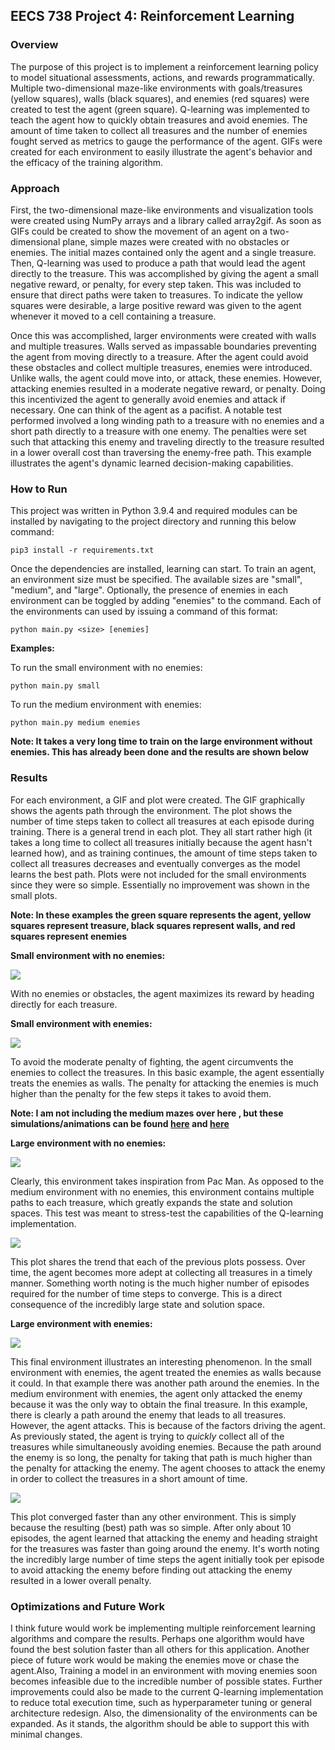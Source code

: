 ## EECS 738 Project 4: Reinforcement Learning

### Overview

The purpose of this project is to implement a reinforcement learning policy to model situational assessments, actions, and rewards programmatically. Multiple two-dimensional maze-like environments with goals/treasures (yellow squares), walls (black squares), and enemies (red squares) were created to test the agent (green square). Q-learning was implemented to teach the agent how to quickly obtain treasures and avoid enemies. The amount of time taken to collect all treasures and the number of enemies fought served as metrics to gauge the performance of the agent. GIFs were created for each environment to easily illustrate the agent's behavior and the efficacy of the training algorithm.

### Approach

First, the two-dimensional maze-like environments and visualization tools were created using NumPy arrays and a library called array2gif. As soon as GIFs could be created to show the movement of an agent on a two-dimensional plane, simple mazes were created with no obstacles or enemies. The initial mazes contained only the agent and a single treasure. Then, Q-learning was used to produce a path that would lead the agent directly to the treasure. This was accomplished by giving the agent a small negative reward, or penalty, for every step taken. This was included to ensure that direct paths were taken to treasures. To indicate the yellow squares were desirable, a large positive reward was given to the agent whenever it moved to a cell containing a treasure.

Once this was accomplished, larger environments were created with walls and multiple treasures. Walls served as impassable boundaries preventing the agent from moving directly to a treasure. After the agent could avoid these obstacles and collect multiple treasures, enemies were introduced. Unlike walls, the agent could move into, or attack, these enemies. However, attacking enemies resulted in a moderate negative reward, or penalty. Doing this incentivized the agent to generally avoid enemies and attack if necessary. One can think of the agent as a pacifist. A notable test performed involved a long winding path to a treasure with no enemies and a short path directly to a treasure with one enemy. The penalties were set such that attacking this enemy and traveling directly to the treasure resulted in a lower overall cost than traversing the enemy-free path. This example illustrates the agent's dynamic learned decision-making capabilities.

### How to Run

This project was written in Python 3.9.4 and required modules can be installed by navigating to the project directory and running this below command:
```
pip3 install -r requirements.txt
```
Once the dependencies are installed, learning can start. To train an agent, an environment size must be specified. The available sizes are "small", "medium", and "large". Optionally, the presence of enemies in each environment can be toggled by adding "enemies" to the command. Each of the environments can used by issuing a command of this format:
```
python main.py <size> [enemies]
```

**Examples:**

To run the small environment with no enemies:
```
python main.py small
```

To run the medium environment with enemies:
```
python main.py medium enemies
```

**Note: It takes a very long time to train on the large environment without enemies. This has already been done and the results are shown below**

### Results

For each environment, a GIF and plot were created. The GIF graphically shows the agents path through the environment. The plot shows the number of time steps taken to collect all treasures at each episode during training. There is a general trend in each plot. They all start rather high (it takes a long time to collect all treasures initially because the agent hasn't learned how), and as training continues, the amount of time steps taken to collect all treasures decreases and eventually converges as the model learns the best path. Plots were not included for the small environments since they were so simple. Essentially no improvement was shown in the small plots.

**Note: In these examples the green square represents the agent, yellow squares represent treasure, black squares represent walls, and red squares represent enemies**

**Small environment with no enemies:**

![](https://i.imgur.com/FdjkZI7.gif)

With no enemies or obstacles, the agent maximizes its reward by heading directly for each treasure.

**Small environment with enemies:**

![](https://i.imgur.com/8RNZwcU.gif)

To avoid the moderate penalty of fighting, the agent circumvents the enemies to collect the treasures. In this basic example, the agent essentially treats the enemies as walls. The penalty for attacking the enemies is much higher than the penalty for the few steps it takes to avoid them.

**Note: I am not including the medium mazes over here , but these simulations/animations can be found <a href='./animations/medium.gif'>here</a> and <a href='./animations/medium_enemies.gif'>here</a>** 

**Large environment with no enemies:**

![](https://i.imgur.com/nZ3rZn4.gif)

Clearly, this environment takes inspiration from Pac Man. As opposed to the medium environment with no enemies, this environment contains multiple paths to each treasure, which greatly expands the state and solution spaces. This test was meant to stress-test the capabilities of the Q-learning implementation.

![](https://i.imgur.com/KkyQ4Wr.png)

This plot shares the trend that each of the previous plots possess. Over time, the agent becomes more adept at collecting all treasures in a timely manner. Something worth noting is the much higher number of episodes required for the number of time steps to converge. This is a direct consequence of the incredibly large state and solution space.

**Large environment with enemies:**

![](https://i.imgur.com/Ch7Zisb.gif)

This final environment illustrates an interesting phenomenon. In the small environment with enemies, the agent treated the enemies as walls because it could. In that example there was another path around the enemies. In the medium environment with enemies, the agent only attacked the enemy because it was the only way to obtain the final treasure. In this example, there is clearly a path around the enemy that leads to all treasures. However, the agent attacks. This is because of the factors driving the agent. As previously stated, the agent is trying to *quickly* collect all of the treasures while simultaneously avoiding enemies. Because the path around the enemy is so long, the penalty for taking that path is much higher than the penalty for attacking the enemy. The agent chooses to attack the enemy in order to collect the treasures in a short amount of time.

![](https://i.imgur.com/MNlHPDn.png)

This plot converged faster than any other environment. This is simply because the resulting (best) path was so simple. After only about 10 episodes, the agent learned that attacking the enemy and heading straight for the treasures was faster than going around the enemy. It's worth noting the incredibly large number of time steps the agent initially took per episode to avoid attacking the enemy before finding out attacking the enemy resulted in a lower overall penalty.

### Optimizations and Future Work

I think future would work be implementing multiple reinforcement learning algorithms and compare the results. Perhaps one algorithm would have found the best solution faster than all others for this application. Another piece of future work would be making the enemies move or chase the agent.Also, Training a model in an environment with moving enemies soon becomes infeasible due to the incredible number of possible states. Further improvements could also be made to the current Q-learning implementation to reduce total execution time, such as hyperparameter tuning or general architecture redesign. Also, the dimensionality of the environments can be expanded. As it stands, the algorithm should be able to support this with minimal changes.
